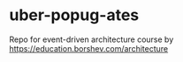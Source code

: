 # uber-popug-ates
Repo for event-driven architecture course by https://education.borshev.com/architecture
